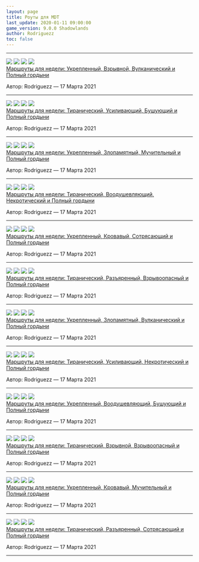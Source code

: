 ```yaml
---
layout: page
title: Роуты для MDT
last_update: 2020-01-11 09:00:00
game_version: 9.0.0 Shadowlands
author: Rodriguezz
toc: false
---
```


<hr class="rio-news-element--divider">
<div>
<div class="slds-grid rio-news-element">
<div class="slds-size--2-of-12 slds-max-small-size--1-of-4 slds-text-align--center">
<a class="rio-realm-link rio-news-element--title" href="/guide/route/Fortified-Bursting-Volcanic.html">
<div class="affix rio-border--light">
<a href="/guide/route/Fortified-Bursting-Volcanic.html" data-wowhead="affix=10&domain=ru" data-wh-rename-link="false">
<img src="https://wow.zamimg.com/images/wow/icons/medium/ability_toughness.jpg"></a>
<a href="/guide/route/Fortified-Bursting-Volcanic.html" data-wowhead="affix=11&domain=ru" data-wh-rename-link="false"><img src="https://wow.zamimg.com/images/wow/icons/medium/ability_ironmaidens_whirlofblood.jpg"></a>
<a href="/guide/route/Fortified-Bursting-Volcanic.html" data-wowhead="affix=3&domain=ru" data-wh-rename-link="false"><img src="https://wow.zamimg.com/images/wow/icons/medium/spell_shaman_lavasurge.jpg"></a>
<a href="/guide/route/Fortified-Bursting-Volcanic.html" data-wowhead="affix=121&domain=ru" data-wh-rename-link="false"><img src="https://wow.zamimg.com/images/wow/icons/medium/spell_animarevendreth_buff.jpg"></a>
</div>
</a>
</div>
<div class="slds-size--10-of-12 slds-max-small-size--3-of-4 rio-news-element--leftpad">
<div class="rio-news-element--container slds-p-left--large">
<a class="rio-realm-link rio-news-element--title" href="/guide/route/Fortified-Bursting-Volcanic.html">Маршруты для недели: Укрепленный, Взрывной, Вулканический и Полный гордыни</a>
<p class="rio-news-element--byline text-muted">Автор: <a class="rio-realm-link">Rodriguezz</a> — 
<span class="text-white" title="a month ago">17 Марта 2021</span>
</p>
</div>
</div>
</div>
<hr class="rio-news-element--divider">
</div>

<div>
<div class="slds-grid rio-news-element">
<div class="slds-size--2-of-12 slds-max-small-size--1-of-4 slds-text-align--center">
<a class="rio-realm-link rio-news-element--title" href="/guide/route/Tyrannical-Bolstering-Storming.html">
<div class="affix rio-border--light">
<a href="/guide/route/Tyrannical-Bolstering-Storming.html" data-wowhead="affix=9&domain=ru" data-wh-rename-link="false">
<img src="https://wow.zamimg.com/images/wow/icons/medium/achievement_boss_archaedas.jpg"></a>
<a href="/guide/route/Tyrannical-Bolstering-Storming.html" data-wowhead="affix=7&domain=ru" data-wh-rename-link="false"><img src="https://wow.zamimg.com/images/wow/icons/medium/ability_warrior_battleshout.jpg"></a>
<a href="/guide/route/Tyrannical-Bolstering-Storming.html" data-wowhead="affix=124&domain=ru" data-wh-rename-link="false"><img src="https://wow.zamimg.com/images/wow/icons/medium/spell_nature_cyclone.jpg"></a>
<a href="/guide/route/Tyrannical-Bolstering-Storming.html" data-wowhead="affix=121&domain=ru" data-wh-rename-link="false"><img src="https://wow.zamimg.com/images/wow/icons/medium/spell_animarevendreth_buff.jpg"></a>
</div>
</a>
</div>
<div class="slds-size--10-of-12 slds-max-small-size--3-of-4 rio-news-element--leftpad">
<div class="rio-news-element--container slds-p-left--large">
<a class="rio-realm-link rio-news-element--title" href="/guide/route/Tyrannical-Bolstering-Storming.html">Маршруты для недели: Тиранический, Усиливающий, Бушующий и Полный гордыни</a>
<p class="rio-news-element--byline text-muted">Автор: <a class="rio-realm-link">Rodriguezz</a> — 
<span class="text-white" title="a month ago">17 Марта 2021</span>
</p>
</div>
</div>
</div>
<hr class="rio-news-element--divider">
</div>

<div>
<div class="slds-grid rio-news-element">
<div class="slds-size--2-of-12 slds-max-small-size--1-of-4 slds-text-align--center">
<a class="rio-realm-link rio-news-element--title" href="/guide/route/Fortified-Spiteful-Grievous.html">
<div class="affix rio-border--light">
<a href="/guide/route/Fortified-Spiteful-Grievous.html" data-wowhead="affix=10&domain=ru" data-wh-rename-link="false">
<img src="https://wow.zamimg.com/images/wow/icons/medium/ability_toughness.jpg"></a>
<a href="/guide/route/Fortified-Spiteful-Grievous.html" data-wowhead="affix=123&domain=ru" data-wh-rename-link="false">
<img src="https://wow.zamimg.com/images/wow/icons/medium/spell_holy_prayerofshadowprotection.jpg"></a>
<a href="/guide/route/Fortified-Spiteful-Grievous.html" data-wowhead="affix=12&domain=ru" data-wh-rename-link="false">
<img src="https://wow.zamimg.com/images/wow/icons/medium/ability_backstab.jpg"></a>
<a href="/guide/route/Fortified-Spiteful-Grievous.html" data-wowhead="affix=121&domain=ru" data-wh-rename-link="false">
<img src="https://wow.zamimg.com/images/wow/icons/medium/spell_animarevendreth_buff.jpg"></a>
</div>
</a>
</div>
<div class="slds-size--10-of-12 slds-max-small-size--3-of-4 rio-news-element--leftpad">
<div class="rio-news-element--container slds-p-left--large">
<a class="rio-realm-link rio-news-element--title" href="/guide/route/Fortified-Spiteful-Grievous.html">Маршруты для недели: Укрепленный, Злопамятный, Мучительный и Полный гордыни</a>
<p class="rio-news-element--byline text-muted">Автор: <a class="rio-realm-link">Rodriguezz</a> — 
<span class="text-white" title="a month ago">17 Марта 2021</span>
</p>
</div>
</div>
</div>
<hr class="rio-news-element--divider">
</div>

<div>
<div class="slds-grid rio-news-element">
<div class="slds-size--2-of-12 slds-max-small-size--1-of-4 slds-text-align--center">
<a class="rio-realm-link rio-news-element--title" href="/guide/route/Tyrannical-Inspiring-Necrotic.html">
<div class="affix rio-border--light">
<a href="/guide/route/Tyrannical-Inspiring-Necrotic.html" data-wowhead="affix=9&domain=ru" data-wh-rename-link="false">
<img src="https://wow.zamimg.com/images/wow/icons/medium/achievement_boss_archaedas.jpg"></a>
<a href="/guide/route/Tyrannical-Inspiring-Necrotic.html" data-wowhead="affix=122&domain=ru" data-wh-rename-link="false">
<img src="https://wow.zamimg.com/images/wow/icons/medium/spell_holy_prayerofspirit.jpg"></a>
<a href="/guide/route/Tyrannical-Inspiring-Necrotic.html" data-wowhead="affix=4&domain=ru" data-wh-rename-link="false">
<img src="https://wow.zamimg.com/images/wow/icons/medium/spell_deathknight_necroticplague.jpg"></a>
<a href="/guide/route/Tyrannical-Inspiring-Necrotic.html" data-wowhead="affix=121&domain=ru" data-wh-rename-link="false">
<img src="https://wow.zamimg.com/images/wow/icons/medium/spell_animarevendreth_buff.jpg"></a>
</div>
</a>
</div>
<div class="slds-size--10-of-12 slds-max-small-size--3-of-4 rio-news-element--leftpad">
<div class="rio-news-element--container slds-p-left--large">
<a class="rio-realm-link rio-news-element--title" href="/guide/route/Tyrannical-Inspiring-Necrotic.html">Маршруты для недели: Тиранический, Воодушевляющий, Некротический и Полный гордыни</a>
<p class="rio-news-element--byline text-muted">Автор: <a class="rio-realm-link">Rodriguezz</a> — 
<span class="text-white" title="a month ago">17 Марта 2021</span>
</p>
</div>
</div>
</div>
<hr class="rio-news-element--divider">
</div>

<div>
<div class="slds-grid rio-news-element">
<div class="slds-size--2-of-12 slds-max-small-size--1-of-4 slds-text-align--center">
<a class="rio-realm-link rio-news-element--title" href="/guide/route/Fortified-Sanguine-Quaking.html">
<div class="affix rio-border--light">
<a href="/guide/route/Fortified-Sanguine-Quaking.html" data-wowhead="affix=10&domain=ru" data-wh-rename-link="false">
<img src="https://wow.zamimg.com/images/wow/icons/medium/ability_toughness.jpg"></a>
<a href="/guide/route/Fortified-Sanguine-Quaking.html" data-wowhead="affix=8&domain=ru" data-wh-rename-link="false">
<img src="https://wow.zamimg.com/images/wow/icons/medium/spell_shadow_bloodboil.jpg"></a>
<a href="/guide/route/Fortified-Sanguine-Quaking.html" data-wowhead="affix=14&domain=ru" data-wh-rename-link="false">
<img src="https://wow.zamimg.com/images/wow/icons/medium/spell_nature_earthquake.jpg"></a>
<a href="/guide/route/Fortified-Sanguine-Quaking.html" data-wowhead="affix=121&domain=ru" data-wh-rename-link="false">
<img src="https://wow.zamimg.com/images/wow/icons/medium/spell_animarevendreth_buff.jpg"></a>
</div>
</a>
</div>
<div class="slds-size--10-of-12 slds-max-small-size--3-of-4 rio-news-element--leftpad">
<div class="rio-news-element--container slds-p-left--large">
<a class="rio-realm-link rio-news-element--title" href="/guide/route/Fortified-Sanguine-Quaking.html">Маршруты для недели: Укрепленный, Кровавый, Сотрясающий и Полный гордыни</a>
<p class="rio-news-element--byline text-muted">Автор: <a class="rio-realm-link">Rodriguezz</a> — 
<span class="text-white" title="a month ago">17 Марта 2021</span>
</p>
</div>
</div>
</div>
<hr class="rio-news-element--divider">
</div>

<div>
<div class="slds-grid rio-news-element">
<div class="slds-size--2-of-12 slds-max-small-size--1-of-4 slds-text-align--center">
<a class="rio-realm-link rio-news-element--title" href="/guide/route/Tyrannical-Raging-Explosive.html">
<div class="affix rio-border--light">
<a href="/guide/route/Tyrannical-Raging-Explosive.html" data-wowhead="affix=9&domain=ru" data-wh-rename-link="false">
<img src="https://wow.zamimg.com/images/wow/icons/medium/achievement_boss_archaedas.jpg"></a>
<a href="/guide/route/Tyrannical-Raging-Explosive.html" data-wowhead="affix=6&domain=ru" data-wh-rename-link="false">
<img src="https://wow.zamimg.com/images/wow/icons/medium/ability_warrior_focusedrage.jpg"></a>
<a href="/guide/route/Tyrannical-Raging-Explosive.html" data-wowhead="affix=13&domain=ru" data-wh-rename-link="false">
<img src="https://wow.zamimg.com/images/wow/icons/medium/spell_fire_felflamering_red.jpg"></a>
<a href="/guide/route/Tyrannical-Raging-Explosive.html" data-wowhead="affix=121&domain=ru" data-wh-rename-link="false">
<img src="https://wow.zamimg.com/images/wow/icons/medium/spell_animarevendreth_buff.jpg"></a>
</div>
</a>
</div>
<div class="slds-size--10-of-12 slds-max-small-size--3-of-4 rio-news-element--leftpad">
<div class="rio-news-element--container slds-p-left--large">
<a class="rio-realm-link rio-news-element--title" href="/guide/route/Tyrannical-Raging-Explosive.html">Маршруты для недели: Тиранический, Разъяренный, Взрывоопасный и Полный гордыни</a>
<p class="rio-news-element--byline text-muted">Автор: <a class="rio-realm-link">Rodriguezz</a> — 
<span class="text-white" title="a month ago">17 Марта 2021</span>
</p>
</div>
</div>
</div>
<hr class="rio-news-element--divider">
</div>

<div>
<div class="slds-grid rio-news-element">
<div class="slds-size--2-of-12 slds-max-small-size--1-of-4 slds-text-align--center">
<a class="rio-realm-link rio-news-element--title" href="/guide/route/Volcanic-Fortified-Spiteful.html">
<div class="affix rio-border--light">
<a href="/guide/route/Volcanic-Fortified-Spiteful.html" data-wowhead="affix=10&domain=ru" data-wh-rename-link="false">
<img src="https://wow.zamimg.com/images/wow/icons/medium/ability_toughness.jpg"></a>
<a href="/guide/route/Volcanic-Fortified-Spiteful.html" data-wowhead="affix=123&domain=ru" data-wh-rename-link="false">
<img src="https://wow.zamimg.com/images/wow/icons/medium/spell_holy_prayerofshadowprotection.jpg"></a>
<a href="/guide/route/Volcanic-Fortified-Spiteful.html" data-wowhead="affix=3&domain=ru" data-wh-rename-link="false">
<img src="https://wow.zamimg.com/images/wow/icons/medium/spell_shaman_lavasurge.jpg"></a>
<a href="/guide/route/Volcanic-Fortified-Spiteful.html" data-wowhead="affix=121&domain=ru" data-wh-rename-link="false">
<img src="https://wow.zamimg.com/images/wow/icons/medium/spell_animarevendreth_buff.jpg"></a>
</div>
</a>
</div>
<div class="slds-size--10-of-12 slds-max-small-size--3-of-4 rio-news-element--leftpad">
<div class="rio-news-element--container slds-p-left--large">
<a class="rio-realm-link rio-news-element--title" href="/guide/route/Volcanic-Fortified-Spiteful.html">Маршруты для недели: Укрепленный, Злопамятный, Вулканический и Полный гордыни</a>
<p class="rio-news-element--byline text-muted">Автор: <a class="rio-realm-link">Rodriguezz</a> — 
<span class="text-white" title="a month ago">17 Марта 2021</span>
</p>
</div>
</div>
</div>
<hr class="rio-news-element--divider">
</div>

<div>
<div class="slds-grid rio-news-element">
<div class="slds-size--2-of-12 slds-max-small-size--1-of-4 slds-text-align--center">
<a class="rio-realm-link rio-news-element--title" href="/guide/route/Tyrannical-Bolstering-Necrotic.html">
<div class="affix rio-border--light">
<a href="/guide/route/Tyrannical-Bolstering-Necrotic.html" data-wowhead="affix=9&domain=ru" data-wh-rename-link="false">
<img src="https://wow.zamimg.com/images/wow/icons/medium/achievement_boss_archaedas.jpg"></a>
<a href="/guide/route/Tyrannical-Bolstering-Necrotic.html" data-wowhead="affix=7&domain=ru" data-wh-rename-link="false">
<img src="https://wow.zamimg.com/images/wow/icons/medium/ability_warrior_battleshout.jpg"></a>
<a href="/guide/route/Tyrannical-Bolstering-Necrotic.html" data-wowhead="affix=4&domain=ru" data-wh-rename-link="false">
<img src="https://wow.zamimg.com/images/wow/icons/medium/spell_deathknight_necroticplague.jpg"></a>
<a href="/guide/route/Tyrannical-Bolstering-Necrotic.html" data-wowhead="affix=121&domain=ru" data-wh-rename-link="false">
<img src="https://wow.zamimg.com/images/wow/icons/medium/spell_animarevendreth_buff.jpg"></a>
</div>
</a>
</div>
<div class="slds-size--10-of-12 slds-max-small-size--3-of-4 rio-news-element--leftpad">
<div class="rio-news-element--container slds-p-left--large">
<a class="rio-realm-link rio-news-element--title" href="/guide/route/Tyrannical-Bolstering-Necrotic.html">Маршруты для недели: Тиранический, Усиливающий, Некротический и Полный гордыни</a>
<p class="rio-news-element--byline text-muted">Автор: <a class="rio-realm-link">Rodriguezz</a> — 
<span class="text-white" title="a month ago">17 Марта 2021</span>
</p>
</div>
</div>
</div>
<hr class="rio-news-element--divider">
</div>

<div>
<div class="slds-grid rio-news-element">
<div class="slds-size--2-of-12 slds-max-small-size--1-of-4 slds-text-align--center">
<a class="rio-realm-link rio-news-element--title" href="/guide/route/Fortified-Inspiring-Storming.html">
<div class="affix rio-border--light">
<a href="/guide/route/Fortified-Inspiring-Storming.html" data-wowhead="affix=10&domain=ru" data-wh-rename-link="false">
<img src="https://wow.zamimg.com/images/wow/icons/medium/ability_toughness.jpg"></a>
<a href="/guide/route/Fortified-Inspiring-Storming.html" data-wowhead="affix=122&domain=ru" data-wh-rename-link="false">
<img src="https://wow.zamimg.com/images/wow/icons/medium/spell_holy_prayerofspirit.jpg"></a>
<a href="/guide/route/Fortified-Inspiring-Storming.html" data-wowhead="affix=124&domain=ru" data-wh-rename-link="false">
<img src="https://wow.zamimg.com/images/wow/icons/medium/spell_nature_cyclone.jpg"></a>
<a href="/guide/route/Fortified-Inspiring-Storming.html" data-wowhead="affix=121&domain=ru" data-wh-rename-link="false">
<img src="https://wow.zamimg.com/images/wow/icons/medium/spell_animarevendreth_buff.jpg"></a>
</div>
</a>
</div>
<div class="slds-size--10-of-12 slds-max-small-size--3-of-4 rio-news-element--leftpad">
<div class="rio-news-element--container slds-p-left--large">
<a class="rio-realm-link rio-news-element--title" href="/guide/route/Fortified-Inspiring-Storming.html">Маршруты для недели: Укрепленный, Воодушевляющий, Бушующий и Полный гордыни</a>
<p class="rio-news-element--byline text-muted">Автор: <a class="rio-realm-link">Rodriguezz</a> — 
<span class="text-white" title="a month ago">17 Марта 2021</span>
</p>
</div>
</div>
</div>
<hr class="rio-news-element--divider">
</div>

<div>
<div class="slds-grid rio-news-element">
<div class="slds-size--2-of-12 slds-max-small-size--1-of-4 slds-text-align--center">
<a class="rio-realm-link rio-news-element--title" href="/guide/route/Tyrannical-Bursting-Explosive.html">
<div class="affix rio-border--light">
<a href="/guide/route/Tyrannical-Bursting-Explosive.html" data-wowhead="affix=9&domain=ru" data-wh-rename-link="false">
<img src="https://wow.zamimg.com/images/wow/icons/medium/achievement_boss_archaedas.jpg"></a>
<a href="/guide/route/Tyrannical-Bursting-Explosive.html" data-wowhead="affix=11&domain=ru" data-wh-rename-link="false">
<img src="https://wow.zamimg.com/images/wow/icons/medium/ability_ironmaidens_whirlofblood.jpg"></a>
<a href="/guide/route/Tyrannical-Bursting-Explosive.html" data-wowhead="affix=13&domain=ru" data-wh-rename-link="false">
<img src="https://wow.zamimg.com/images/wow/icons/medium/spell_fire_felflamering_red.jpg"></a>
<a href="/guide/route/Tyrannical-Bursting-Explosive.html" data-wowhead="affix=121&domain=ru" data-wh-rename-link="false">
<img src="https://wow.zamimg.com/images/wow/icons/medium/spell_animarevendreth_buff.jpg"></a>
</div>
</a>
</div>
<div class="slds-size--10-of-12 slds-max-small-size--3-of-4 rio-news-element--leftpad">
<div class="rio-news-element--container slds-p-left--large">
<a class="rio-realm-link rio-news-element--title" href="/guide/route/Tyrannical-Bursting-Explosive.html">Маршруты для недели: Тиранический, Взрывной, Взрывоопасный и Полный гордыни</a>
<p class="rio-news-element--byline text-muted">Автор: <a class="rio-realm-link">Rodriguezz</a> — 
<span class="text-white" title="a month ago">17 Марта 2021</span>
</p>
</div>
</div>
</div>
<hr class="rio-news-element--divider">
</div>

<div>
<div class="slds-grid rio-news-element">
<div class="slds-size--2-of-12 slds-max-small-size--1-of-4 slds-text-align--center">
<a class="rio-realm-link rio-news-element--title" href="/guide/route/Fortified-Sanguine-Grievous.html">
<div class="affix rio-border--light">
<a href="/guide/route/Fortified-Sanguine-Grievous.html" data-wowhead="affix=10&domain=ru" data-wh-rename-link="false">
<img src="https://wow.zamimg.com/images/wow/icons/medium/ability_toughness.jpg"></a>
<a href="/guide/route/Fortified-Sanguine-Grievous.html" data-wowhead="affix=8&domain=ru" data-wh-rename-link="false">
<img src="https://wow.zamimg.com/images/wow/icons/medium/spell_shadow_bloodboil.jpg"></a>
<a href="/guide/route/Fortified-Sanguine-Grievous.html" data-wowhead="affix=12&domain=ru" data-wh-rename-link="false">
<img src="https://wow.zamimg.com/images/wow/icons/medium/spell_nature_cyclone.jpg"></a>
<a href="/guide/route/Fortified-Sanguine-Grievous.html" data-wowhead="affix=121&domain=ru" data-wh-rename-link="false">
<img src="https://wow.zamimg.com/images/wow/icons/medium/spell_animarevendreth_buff.jpg"></a>
</div>
</a>
</div>
<div class="slds-size--10-of-12 slds-max-small-size--3-of-4 rio-news-element--leftpad">
<div class="rio-news-element--container slds-p-left--large">
<a class="rio-realm-link rio-news-element--title" href="/guide/route/Fortified-Sanguine-Grievous.html">Маршруты для недели: Укрепленный, Кровавый, Мучительный и Полный гордыни</a>
<p class="rio-news-element--byline text-muted">Автор: <a class="rio-realm-link">Rodriguezz</a> — 
<span class="text-white" title="a month ago">17 Марта 2021</span>
</p>
</div>
</div>
</div>
<hr class="rio-news-element--divider">
</div>

<div>
<div class="slds-grid rio-news-element">
<div class="slds-size--2-of-12 slds-max-small-size--1-of-4 slds-text-align--center">
<a class="rio-realm-link rio-news-element--title" href="/guide/route/Tyrannical-Raging-Quaking.html">
<div class="affix rio-border--light">
<a href="/guide/route/Tyrannical-Raging-Quaking.html" data-wowhead="affix=9&domain=ru" data-wh-rename-link="false">
<img src="https://wow.zamimg.com/images/wow/icons/medium/achievement_boss_archaedas.jpg"></a>
<a href="/guide/route/Tyrannical-Raging-Quaking.html" data-wowhead="affix=6&domain=ru" data-wh-rename-link="false">
<img src="https://wow.zamimg.com/images/wow/icons/medium/ability_warrior_focusedrage.jpg"></a>
<a href="/guide/route/Tyrannical-Raging-Quaking.html" data-wowhead="affix=4&domain=ru" data-wh-rename-link="false">
<img src="https://wow.zamimg.com/images/wow/icons/medium/spell_nature_earthquake.jpg"></a>
<a href="/guide/route/Tyrannical-Raging-Quaking.html" data-wowhead="affix=121&domain=ru" data-wh-rename-link="false">
<img src="https://wow.zamimg.com/images/wow/icons/medium/spell_animarevendreth_buff.jpg"></a>
</div>
</a>
</div>
<div class="slds-size--10-of-12 slds-max-small-size--3-of-4 rio-news-element--leftpad">
<div class="rio-news-element--container slds-p-left--large">
<a class="rio-realm-link rio-news-element--title" href="/guide/route/Tyrannical-Raging-Quaking.html">Маршруты для недели: Тиранический, Разъяренный, Сотрясающий и Полный гордыни</a>
<p class="rio-news-element--byline text-muted">Автор: <a class="rio-realm-link">Rodriguezz</a> — 
<span class="text-white" title="a month ago">17 Марта 2021</span>
</p>
</div>
</div>
</div>
<hr class="rio-news-element--divider">
</div>